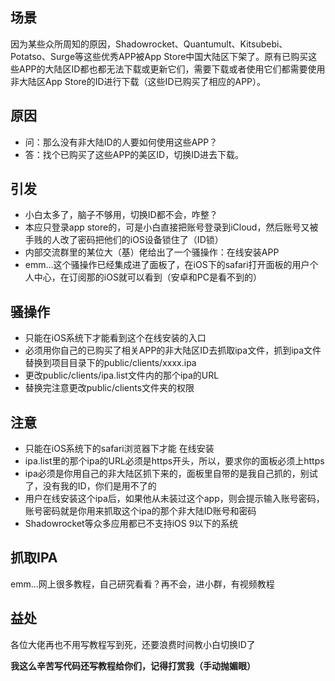## 场景
因为某些众所周知的原因，Shadowrocket、Quantumult、Kitsubebi、Potatso、Surge等这些优秀APP被App Store中国大陆区下架了。原有已购买这些APP的大陆区ID都也都无法下载或更新它们，需要下载或者使用它们都需要使用非大陆区App Store的ID进行下载（这些ID已购买了相应的APP）。

## 原因
- 问：那么没有非大陆ID的人要如何使用这些APP？
- 答：找个已购买了这些APP的美区ID，切换ID进去下载。

## 引发
- 小白太多了，脑子不够用，切换ID都不会，咋整？
- 本应只登录app store的，可是小白直接把账号登录到iCloud，然后账号又被手贱的人改了密码把他们的iOS设备锁住了（ID锁）
- 内部交流群里的某位大（基）佬给出了一个骚操作：在线安装APP
- emm...这个骚操作已经集成进了面板了，在iOS下的safari打开面板的用户个人中心，在订阅那的iOS就可以看到（安卓和PC是看不到的）

## 骚操作
- 只能在iOS系统下才能看到这个在线安装的入口
- 必须用你自己的已购买了相关APP的非大陆区ID去抓取ipa文件，抓到ipa文件替换到项目目录下的public/clients/xxxx.ipa
- 更改public/clients/ipa.list文件内的那个ipa的URL
- 替换完注意更改public/clients文件夹的权限

## 注意
- 只能在iOS系统下的safari浏览器下才能 在线安装
- ipa.list里的那个ipa的URL必须是https开头，所以，要求你的面板必须上https
- ipa必须是你用自己的非大陆区抓下来的，面板里自带的是我自己抓的，别试了，没有我的ID，你们是用不了的
- 用户在线安装这个ipa后，如果他从未装过这个app，则会提示输入账号密码，账号密码就是你用来抓取这个ipa的那个非大陆ID账号和密码
- Shadowrocket等众多应用都已不支持iOS 9以下的系统

## 抓取IPA
emm...网上很多教程，自己研究看看？再不会，进小群，有视频教程

## 益处
各位大佬再也不用写教程写到死，还要浪费时间教小白切换ID了

**我这么辛苦写代码还写教程给你们，记得打赏我（手动抛媚眼）**